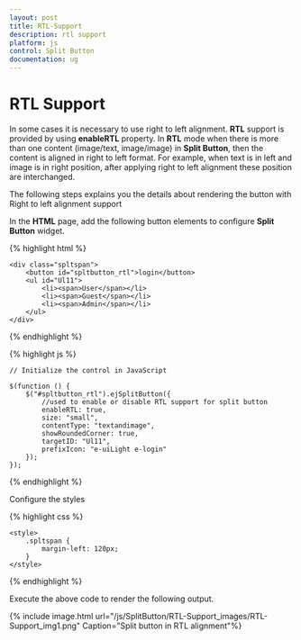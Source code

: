 ```yaml
---
layout: post
title: RTL-Support
description: rtl support
platform: js
control: Split Button
documentation: ug
---
```


# RTL Support

In some cases it is necessary to use right to left alignment. **RTL** support is provided by using **enableRTL** property. In **RTL** mode when there is more than one content (image/text, image/image) in **Split Button**, then the content is aligned in right to left format. For example, when text is in left and image is in right position, after applying right to left alignment these position are interchanged.

The following steps explains you the details about rendering the button with Right to left alignment support

In the **HTML** page, add the following button elements to configure **Split Button** widget.

{% highlight html %}

    <div class="spltspan">
        <button id="spltbutton_rtl">login</button>
        <ul id="Ul11">
            <li><span>User</span></li>
            <li><span>Guest</span></li>
            <li><span>Admin</span></li>
        </ul>
    </div>

{% endhighlight %}


{% highlight js %}

    // Initialize the control in JavaScript
     
    $(function () {
        $("#spltbutton_rtl").ejSplitButton({
            //used to enable or disable RTL support for split button
            enableRTL: true,
            size: "small",
            contentType: "textandimage",
            showRoundedCorner: true,
            targetID: "Ul11",
            prefixIcon: "e-uiLight e-login"
        });
    });
    

{% endhighlight %}


Configure the styles 

{% highlight css %}

    <style>
        .spltspan {
            margin-left: 120px;
        }
    </style>


{% endhighlight %}



Execute the above code to render the following output.

{% include image.html url="/js/SplitButton/RTL-Support_images/RTL-Support_img1.png" Caption="Split button in RTL alignment"%}

